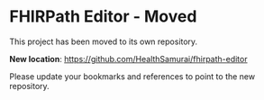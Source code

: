 # FHIRPath Editor - Moved

This project has been moved to its own repository.

**New location**: https://github.com/HealthSamurai/fhirpath-editor

Please update your bookmarks and references to point to the new repository.

